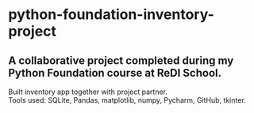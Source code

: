# python-foundation-inventory-project

## A collaborative project completed during my Python Foundation course at ReDI School.
Built inventory app together with project partner.  
Tools used: SQLite, Pandas, matplotlib, numpy, Pycharm, GitHub, tkinter.
 



